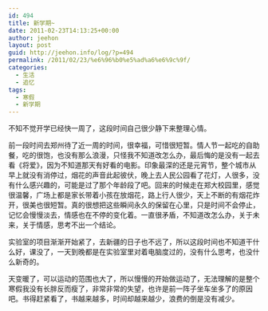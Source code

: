 ```yaml
---
id: 494
title: 新学期~
date: 2011-02-23T14:13:25+00:00
author: jeehon
layout: post
guid: http://jeehon.info/log/?p=494
permalink: /2011/02/23/%e6%96%b0%e5%ad%a6%e6%9c%9f/
categories:
  - 生活
  - 追忆
tags:
  - 寒假
  - 新学期
---
```

不知不觉开学已经快一周了，这段时间自己很少静下来整理心情。

前一段时间去郑州待了近一周的时间，很幸福，可惜很短暂。情人节一起吃的自助餐，吃的很饱，也没有那么浪漫，只怪我不知道改怎么办，最后悔的是没有一起去看《将爱》，因为不知道那天有好看的电影。印象最深的还是元宵节，整个城市从早上就没有消停过，烟花的声音此起彼伏，晚上去人民公园看了花灯，人很多，没有什么感兴趣的，可能是过了那个年龄段了吧。回来的时候走在郑大校园里，感觉很温馨，广场上都是家长带着小孩在放烟花，路上行人很少，天上不断的有烟花炸开，很美也很短暂。真的很想把这些瞬间永久的保留在心里，只是时间不会停止，记忆会慢慢淡去，情感也在不停的变化着。一直很矛盾，不知道改怎么办，关于未来，关于情感，思考不出一个结论。

实验室的项目渐渐开始紧了，去新疆的日子也不远了，所以这段时间也不知道干什么好，课没了，一天到晚都是在实验室里对着电脑度过的，没有什么思考，也没什么新奇的。

天变暖了，可以运动的范围也大了，所以慢慢的开始做运动了，无法理解的是整个寒假我没有长胖反而瘦了，非常非常的失望，也许是前一阵子坐车坐多了的原因吧。书得赶紧看了，书越来越多，时间却越来越少，浪费的倒是没有减少。